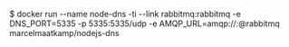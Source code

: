 $ docker run --name node-dns -ti --link rabbitmq:rabbitmq -e DNS_PORT=5335 -p 5335:5335/udp -e AMQP_URL=amqp://*:*@rabbitmq marcelmaatkamp/nodejs-dns
